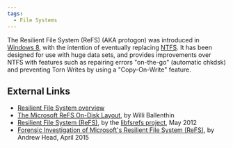 ```yaml
---
tags:
  - File Systems
---
```

The Resilient File System (ReFS) (AKA protogon) was introduced in
[Windows 8](windows.md), with the intention of eventually
replacing [NTFS](ntfs.md). It has been designed for use with
huge data sets, and provides improvements over NTFS with features such
as repairing errors "on-the-go" (automatic chkdsk) and preventing Torn
Writes by using a "Copy-On-Write" feature.

## External Links

* [Resilient File System overview](http://msdn.microsoft.com/en-us/library/hh831724.aspx)
* [The Microsoft ReFS On-Disk Layout](http://www.williballenthin.com/forensics/refs/index.html),
  by Willi Ballenthin
* [Resilient File System (ReFS)](https://github.com/libyal/libfsrefs/blob/main/documentation/Resilient%20File%20System%20(ReFS).pdf),
  by the [libfsrefs project](https://github.com/libyal/libfsrefs), May 2012
* [Forensic Investigation of Microsoft's Resilient File System (ReFS)](http://resilientfilesystem.co.uk),
  by Andrew Head, April 2015
